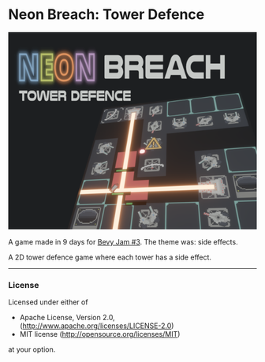 # Neon Breach: Tower Defence

<p align="center">
  <img width="630" src="./assets/titlecard-small.png">
</p>

A game made in 9 days for [Bevy Jam #3](https://itch.io/jam/bevy-jam-3). The theme was: side effects.

A 2D tower defence game where each tower has a side effect.

---

### License

Licensed under either of

 * Apache License, Version 2.0, (http://www.apache.org/licenses/LICENSE-2.0)
 * MIT license (http://opensource.org/licenses/MIT)

at your option.
